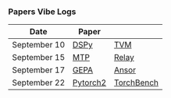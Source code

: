 ### Papers Vibe Logs

| Date        | Paper | |
|-------------|-------|-------|
| September 10 | [DSPy](https://chatgpt.com/share/68c22e8b-d4f0-8013-9bdf-40aabb2e864b) | [TVM](https://chatgpt.com/share/68c2390f-7b70-8013-bf75-a7469aab73ed) |
| September 15 | [MTP](https://chatgpt.com/share/68c8bd8b-7b9c-8013-bac9-504011043eb0) | [Relay](https://chatgpt.com/share/68c8c46d-91cc-8013-9812-de0ed85c4d34) |
| September 17 | [GEPA](https://chatgpt.com/share/68cbbbfb-9e84-8013-983b-f15c3dd8cd89) | [Ansor](https://chatgpt.com/share/68cbc3da-af18-8013-8287-cf1049f7ba7f) |
| September 22 | [Pytorch2](https://chatgpt.com/share/68d2e05b-9f10-8013-91dc-8e331344f29c) | [TorchBench](https://chatgpt.com/share/68d2e34a-2a14-8013-a104-ed7244681dc4)

